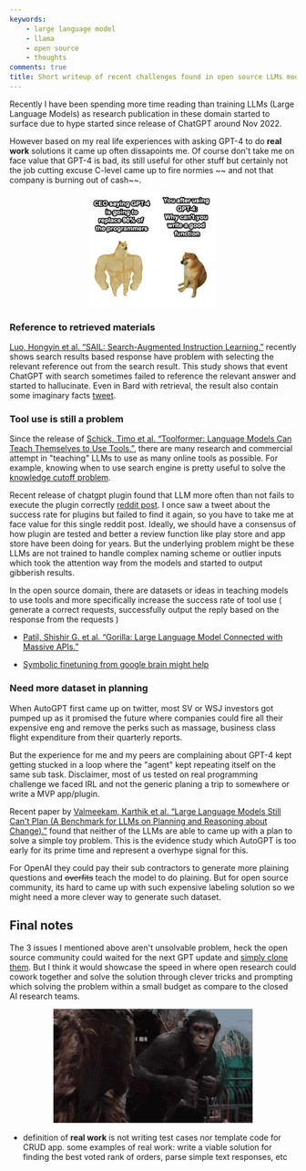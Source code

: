 ```yaml
---
keywords:
    - large language model
    - llama
    - open source
    - thoughts
comments: true
title: Short writeup of recent challenges found in open source LLMs models (May 2023)
---
```


Recently I have been spending more time reading than training LLMs (Large Language Models) as research publication in these domain started to surface due to hype started since release of ChatGPT around Nov 2022. 

However based on my real life experiences with asking GPT-4 to do **real work** solutions it came up often dissapoints me. Of course don't take me on face value that GPT-4 is bad, its still useful for other stuff but certainly not the job cutting excuse C-level came up to fire normies ~~ and not that company is burning out of cash~~.

<p align="center">
<img src="https://github.com/theblackcat102/theblackcat102.github.io/blob/master/images/1685149395989.png?raw=true" height=200 stylesheet="center">
</p>

### Reference to retrieved materials

[Luo, Hongyin et al. “SAIL: Search-Augmented Instruction Learning.”](https://arxiv.org/abs/2305.15225) recently shows search results based response have problem with selecting the relevant reference out from the search result. This study shows that event ChatGPT with search sometimes failed to reference the relevant answer and started to hallucinate. Even in Bard with retrieval, the result also contain some imaginary facts [tweet](https://twitter.com/adrianhon/status/1638214826957611014). 

### Tool use is still a problem

Since the release of [Schick, Timo et al. “Toolformer: Language Models Can Teach Themselves to Use Tools.”](https://arxiv.org/abs/2302.04761), there are many research and commercial attempt in "teaching" LLMs to use as many online tools as possible. For example, knowing when to use search engine is pretty useful to solve the [knowledge cutoff problem](https://news.ycombinator.com/item?id=35216648).

Recent release of chatgpt plugin found that LLM more often than not fails to execute the plugin correctly [reddit post](https://www.reddit.com/r/ChatGPT/comments/13jgd8t/new_web_browsing_failures/). I once saw a tweet about the success rate for plugins but failed to find it again, so you have to take me at face value for this single reddit post. Ideally, we should have a consensus of how plugin are tested and better a review function like play store and app store have been doing for years. But the underlying problem might be these LLMs are not trained to handle complex naming scheme or outlier inputs which took the attention way from the models and started to output gibberish results.

In the open source domain, there are datasets or ideas in teaching models to use tools and more specifically increase the success rate of tool use ( generate a correct requests, successfully output the reply based on the response from the requests )

* [Patil, Shishir G. et al. “Gorilla: Large Language Model Connected with Massive APIs.”](https://arxiv.org/abs/2305.15334)

* [Symbolic finetuning from google brain might help](https://twitter.com/richardsocher/status/1658946465233002496?s=21)


### Need more dataset in planning

When AutoGPT first came up on twitter, most SV or WSJ investors got pumped up as it promised the future where companies could fire all their expensive eng and remove the perks such as massage, business class flight expenditure from their quarterly reports.

But the experience for me and my peers are complaining about GPT-4 kept getting stucked in a loop where the "agent" kept repeating itself on the same sub task. Disclaimer, most of us tested on real programming challenge we faced IRL and not the generic planing a trip to somewhere or write a MVP app/plugin. 

Recent paper by [Valmeekam, Karthik et al. “Large Language Models Still Can't Plan (A Benchmark for LLMs on Planning and Reasoning about Change).”](https://arxiv.org/pdf/2206.10498.pdf) found that neither of the LLMs are able to came up with a plan to solve a simple toy problem. This is the evidence study which AutoGPT is too early for its prime time and represent a overhype signal for this.

For OpenAI they could pay their sub contractors to generate more plaining questions and ~~overfits~~ teach the model to do plaining. But for open source community, its hard to came up with such expensive labeling solution so we might need a more clever way to generate such dataset.

## Final notes

The 3 issues I mentioned above aren't unsolvable problem, heck the open source community could waited for the next GPT update and [simply clone them](https://arxiv.org/abs/2305.15717). But I think it would showcase the speed in where open research could cowork together and solve the solution through clever tricks and prompting which solving the problem within a small budget as compare to the closed AI research teams.

<p align="center">
<img src="https://github.com/theblackcat102/theblackcat102.github.io/blob/master/images/apes-together-strong-0p1sf.gif?raw=true" height=200 stylesheet="center">
</p>


* definition of **real work** is not writing test cases nor template code for CRUD app. some examples of real work: write a viable solution for finding the best voted rank of orders, parse simple text responses, etc

